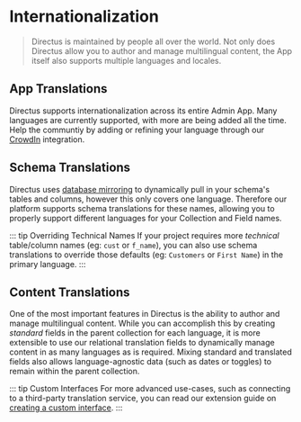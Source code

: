# Internationalization

> Directus is maintained by people all over the world. Not only does Directus allow you to author
> and manage multilingual content, the App itself also supports multiple languages and locales.

## App Translations

Directus supports internationalization across its entire Admin App. Many languages are currently
supported, with more are being added all the time. Help the communtiy by adding or refining your
language through our [CrowdIn](https://locales.directus.io/) integration.

## Schema Translations

Directus uses [database mirroring](#) to dynamically pull in your schema's tables and columns,
however this only covers one language. Therefore our platform supports schema translations for these
names, allowing you to properly support different languages for your Collection and Field names.

<!-- prettier-ignore-start -->
::: tip Overriding Technical
Names If your project requires more _technical_ table/column names (eg:
`cust` or `f_name`), you can also use schema translations to override those defaults (eg:
`Customers` or `First Name`) in the primary language.
:::
<!-- prettier-ignore-end -->

## Content Translations

One of the most important features in Directus is the ability to author and manage multilingual
content. While you can accomplish this by creating _standard_ fields in the parent collection for
each language, it is more extensible to use our relational translation fields to dynamically manage
content in as many languages as is required. Mixing standard and translated fields also allows
language-agnostic data (such as dates or toggles) to remain within the parent collection.

<!-- prettier-ignore-start -->
::: tip Custom Interfaces
For more advanced use-cases, such as connecting to a third-party
translation service, you can read our extension guide on
[creating a custom interface](/guides/extensions/interfaces).
:::
<!-- prettier-ignore-end -->
